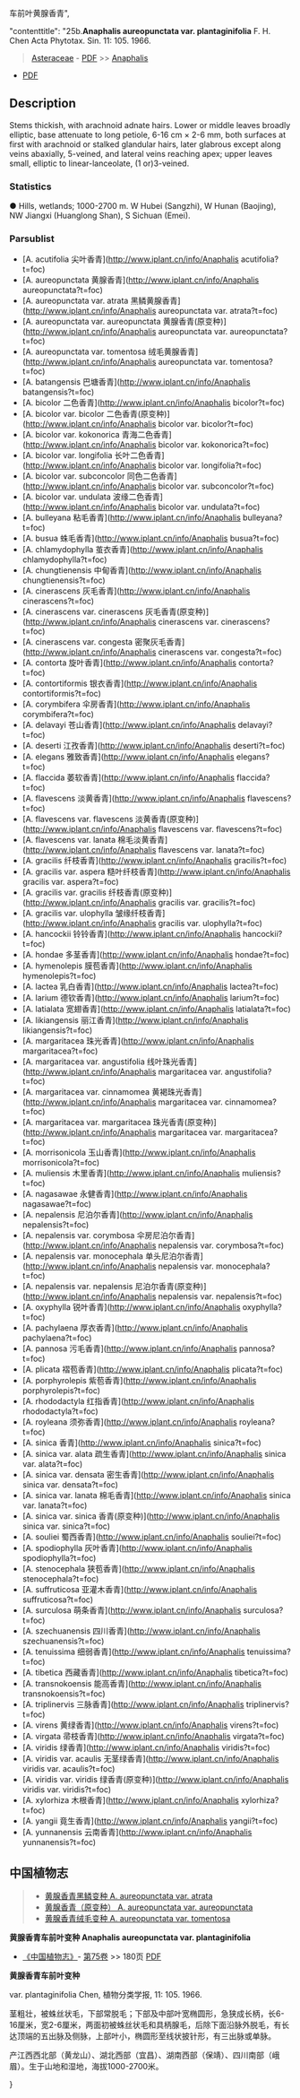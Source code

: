 车前叶黄腺香青",

 

  "contenttitle": "25b.**Anaphalis aureopunctata var. plantaginifolia** F. H. Chen Acta Phytotax. Sin. 11: 105. 1966.

> [Asteraceae](http://www.iplant.cn/info/Asteraceae?t=foc) - [PDF](http://www.iplant.cn/foc/pdf/Asteraceae.pdf) >> [Anaphalis](http://www.iplant.cn/info/Anaphalis?t=foc)
 - [PDF](http://www.iplant.cn/foc/pdf/Anaphalis.pdf)

## Description

Stems thickish, with arachnoid adnate hairs. Lower or middle leaves broadly elliptic, base attenuate to long petiole, 6-16 cm × 2-6 mm, both surfaces at first with arachnoid or stalked glandular hairs, later glabrous except along veins abaxially, 5-veined, and lateral veins reaching apex; upper leaves small, elliptic to linear-lanceolate, (1 or)3-veined.

### Statistics
● Hills, wetlands; 1000-2700 m. W Hubei (Sangzhi), W Hunan (Baojing), NW Jiangxi (Huanglong Shan), S Sichuan (Emei).

### Parsublist

* [A.  acutifolia  尖叶香青](http://www.iplant.cn/info/Anaphalis acutifolia?t=foc)
* [A.  aureopunctata  黄腺香青](http://www.iplant.cn/info/Anaphalis aureopunctata?t=foc)
* [A.  aureopunctata var. atrata  黑鳞黄腺香青](http://www.iplant.cn/info/Anaphalis aureopunctata var. atrata?t=foc)
* [A.  aureopunctata var. aureopunctata  黄腺香青(原变种)](http://www.iplant.cn/info/Anaphalis aureopunctata var. aureopunctata?t=foc)
* [A.  aureopunctata var. tomentosa  绒毛黄腺香青](http://www.iplant.cn/info/Anaphalis aureopunctata var. tomentosa?t=foc)
* [A.  batangensis  巴塘香青](http://www.iplant.cn/info/Anaphalis batangensis?t=foc)
* [A.  bicolor  二色香青](http://www.iplant.cn/info/Anaphalis bicolor?t=foc)
* [A.  bicolor var. bicolor  二色香青(原变种)](http://www.iplant.cn/info/Anaphalis bicolor var. bicolor?t=foc)
* [A.  bicolor var. kokonorica  青海二色香青](http://www.iplant.cn/info/Anaphalis bicolor var. kokonorica?t=foc)
* [A.  bicolor var. longifolia  长叶二色香青](http://www.iplant.cn/info/Anaphalis bicolor var. longifolia?t=foc)
* [A.  bicolor var. subconcolor  同色二色香青](http://www.iplant.cn/info/Anaphalis bicolor var. subconcolor?t=foc)
* [A.  bicolor var. undulata  波缘二色香青](http://www.iplant.cn/info/Anaphalis bicolor var. undulata?t=foc)
* [A.  bulleyana  粘毛香青](http://www.iplant.cn/info/Anaphalis bulleyana?t=foc)
* [A.  busua  蛛毛香青](http://www.iplant.cn/info/Anaphalis busua?t=foc)
* [A.  chlamydophylla  茧衣香青](http://www.iplant.cn/info/Anaphalis chlamydophylla?t=foc)
* [A.  chungtienensis  中甸香青](http://www.iplant.cn/info/Anaphalis chungtienensis?t=foc)
* [A.  cinerascens  灰毛香青](http://www.iplant.cn/info/Anaphalis cinerascens?t=foc)
* [A.  cinerascens var. cinerascens  灰毛香青(原变种)](http://www.iplant.cn/info/Anaphalis cinerascens var. cinerascens?t=foc)
* [A.  cinerascens var. congesta  密聚灰毛香青](http://www.iplant.cn/info/Anaphalis cinerascens var. congesta?t=foc)
* [A.  contorta  旋叶香青](http://www.iplant.cn/info/Anaphalis contorta?t=foc)
* [A.  contortiformis  银衣香青](http://www.iplant.cn/info/Anaphalis contortiformis?t=foc)
* [A.  corymbifera  伞房香青](http://www.iplant.cn/info/Anaphalis corymbifera?t=foc)
* [A.  delavayi  苍山香青](http://www.iplant.cn/info/Anaphalis delavayi?t=foc)
* [A.  deserti  江孜香青](http://www.iplant.cn/info/Anaphalis deserti?t=foc)
* [A.  elegans  雅致香青](http://www.iplant.cn/info/Anaphalis elegans?t=foc)
* [A.  flaccida  萎软香青](http://www.iplant.cn/info/Anaphalis flaccida?t=foc)
* [A.  flavescens  淡黄香青](http://www.iplant.cn/info/Anaphalis flavescens?t=foc)
* [A.  flavescens var. flavescens  淡黄香青(原变种)](http://www.iplant.cn/info/Anaphalis flavescens var. flavescens?t=foc)
* [A.  flavescens var. lanata  棉毛淡黄香青](http://www.iplant.cn/info/Anaphalis flavescens var. lanata?t=foc)
* [A.  gracilis  纤枝香青](http://www.iplant.cn/info/Anaphalis gracilis?t=foc)
* [A.  gracilis var. aspera  糙叶纤枝香青](http://www.iplant.cn/info/Anaphalis gracilis var. aspera?t=foc)
* [A.  gracilis var. gracilis  纤枝香青(原变种)](http://www.iplant.cn/info/Anaphalis gracilis var. gracilis?t=foc)
* [A.  gracilis var. ulophylla  皱缘纤枝香青](http://www.iplant.cn/info/Anaphalis gracilis var. ulophylla?t=foc)
* [A.  hancockii  铃铃香青](http://www.iplant.cn/info/Anaphalis hancockii?t=foc)
* [A.  hondae  多茎香青](http://www.iplant.cn/info/Anaphalis hondae?t=foc)
* [A.  hymenolepis  膜苞香青](http://www.iplant.cn/info/Anaphalis hymenolepis?t=foc)
* [A.  lactea  乳白香青](http://www.iplant.cn/info/Anaphalis lactea?t=foc)
* [A.  larium  德钦香青](http://www.iplant.cn/info/Anaphalis larium?t=foc)
* [A.  latialata  宽翅香青](http://www.iplant.cn/info/Anaphalis latialata?t=foc)
* [A.  likiangensis  丽江香青](http://www.iplant.cn/info/Anaphalis likiangensis?t=foc)
* [A.  margaritacea  珠光香青](http://www.iplant.cn/info/Anaphalis margaritacea?t=foc)
* [A.  margaritacea var. angustifolia  线叶珠光香青](http://www.iplant.cn/info/Anaphalis margaritacea var. angustifolia?t=foc)
* [A.  margaritacea var. cinnamomea  黄褐珠光香青](http://www.iplant.cn/info/Anaphalis margaritacea var. cinnamomea?t=foc)
* [A.  margaritacea var. margaritacea  珠光香青(原变种)](http://www.iplant.cn/info/Anaphalis margaritacea var. margaritacea?t=foc)
* [A.  morrisonicola  玉山香青](http://www.iplant.cn/info/Anaphalis morrisonicola?t=foc)
* [A.  muliensis  木里香青](http://www.iplant.cn/info/Anaphalis muliensis?t=foc)
* [A.  nagasawae  永健香青](http://www.iplant.cn/info/Anaphalis nagasawae?t=foc)
* [A.  nepalensis  尼泊尔香青](http://www.iplant.cn/info/Anaphalis nepalensis?t=foc)
* [A.  nepalensis var. corymbosa  伞房尼泊尔香青](http://www.iplant.cn/info/Anaphalis nepalensis var. corymbosa?t=foc)
* [A.  nepalensis var. monocephala  单头尼泊尔香青](http://www.iplant.cn/info/Anaphalis nepalensis var. monocephala?t=foc)
* [A.  nepalensis var. nepalensis  尼泊尔香青(原变种)](http://www.iplant.cn/info/Anaphalis nepalensis var. nepalensis?t=foc)
* [A.  oxyphylla  锐叶香青](http://www.iplant.cn/info/Anaphalis oxyphylla?t=foc)
* [A.  pachylaena  厚衣香青](http://www.iplant.cn/info/Anaphalis pachylaena?t=foc)
* [A.  pannosa  污毛香青](http://www.iplant.cn/info/Anaphalis pannosa?t=foc)
* [A.  plicata  褶苞香青](http://www.iplant.cn/info/Anaphalis plicata?t=foc)
* [A.  porphyrolepis  紫苞香青](http://www.iplant.cn/info/Anaphalis porphyrolepis?t=foc)
* [A.  rhododactyla  红指香青](http://www.iplant.cn/info/Anaphalis rhododactyla?t=foc)
* [A.  royleana  须弥香青](http://www.iplant.cn/info/Anaphalis royleana?t=foc)
* [A.  sinica  香青](http://www.iplant.cn/info/Anaphalis sinica?t=foc)
* [A.  sinica var. alata  疏生香青](http://www.iplant.cn/info/Anaphalis sinica var. alata?t=foc)
* [A.  sinica var. densata  密生香青](http://www.iplant.cn/info/Anaphalis sinica var. densata?t=foc)
* [A.  sinica var. lanata  棉毛香青](http://www.iplant.cn/info/Anaphalis sinica var. lanata?t=foc)
* [A.  sinica var. sinica  香青(原变种)](http://www.iplant.cn/info/Anaphalis sinica var. sinica?t=foc)
* [A.  souliei  蜀西香青](http://www.iplant.cn/info/Anaphalis souliei?t=foc)
* [A.  spodiophylla  灰叶香青](http://www.iplant.cn/info/Anaphalis spodiophylla?t=foc)
* [A.  stenocephala  狭苞香青](http://www.iplant.cn/info/Anaphalis stenocephala?t=foc)
* [A.  suffruticosa  亚灌木香青](http://www.iplant.cn/info/Anaphalis suffruticosa?t=foc)
* [A.  surculosa  萌条香青](http://www.iplant.cn/info/Anaphalis surculosa?t=foc)
* [A.  szechuanensis  四川香青](http://www.iplant.cn/info/Anaphalis szechuanensis?t=foc)
* [A.  tenuissima  细弱香青](http://www.iplant.cn/info/Anaphalis tenuissima?t=foc)
* [A.  tibetica  西藏香青](http://www.iplant.cn/info/Anaphalis tibetica?t=foc)
* [A.  transnokoensis  能高香青](http://www.iplant.cn/info/Anaphalis transnokoensis?t=foc)
* [A.  triplinervis  三脉香青](http://www.iplant.cn/info/Anaphalis triplinervis?t=foc)
* [A.  virens  黄绿香青](http://www.iplant.cn/info/Anaphalis virens?t=foc)
* [A.  virgata  帚枝香青](http://www.iplant.cn/info/Anaphalis virgata?t=foc)
* [A.  viridis  绿香青](http://www.iplant.cn/info/Anaphalis viridis?t=foc)
* [A.  viridis var. acaulis  无茎绿香青](http://www.iplant.cn/info/Anaphalis viridis var. acaulis?t=foc)
* [A.  viridis var. viridis  绿香青(原变种)](http://www.iplant.cn/info/Anaphalis viridis var. viridis?t=foc)
* [A.  xylorhiza  木根香青](http://www.iplant.cn/info/Anaphalis xylorhiza?t=foc)
* [A.  yangii  竟生香青](http://www.iplant.cn/info/Anaphalis yangii?t=foc)
* [A.  yunnanensis  云南香青](http://www.iplant.cn/info/Anaphalis yunnanensis?t=foc)

## 中国植物志

> * [黄腺香青黑鳞变种  A.  aureopunctata var. atrata](Anaphalis-aureopunctata-var-atrata-黑鳞黄腺香青.md)
> * [黄腺香青（原变种）  A.  aureopunctata var. aureopunctata](Anaphalis-aureopunctata-var-aureopunctata-黄腺香青(原变种).md)
> * [黄腺香青绒毛变种  A.  aureopunctata var. tomentosa](Anaphalis-aureopunctata-var-tomentosa-绒毛黄腺香青.md)


**黄腺香青车前叶变种 Anaphalis aureopunctata var. plantaginifolia**

* [《中国植物志》](http://www.iplant.cn/frps)- [第75卷](http://www.iplant.cn/frps/vol/75) >> 180页 [PDF](http://www.iplant.cn/frps/pdf/75/180.pdf)


**黄腺香青车前叶变种**

var. plantaginifolia Chen, 植物分类学报, 11: 105. 1966.

茎粗壮，被蛛丝状毛，下部常脱毛；下部及中部叶宽椭圆形，急狭成长柄，长6-16厘米，宽2-6厘米，两面初被蛛丝状毛和具柄腺毛，后除下面沿脉外脱毛，有长达顶端的五出脉及侧脉，上部叶小，椭圆形至线状披针形，有三出脉或单脉。

产江西西北部（黄龙山）、湖北西部（宜昌）、湖南西部（保靖）、四川南部（峨眉）。生于山地和湿地，海拔1000-2700米。

}